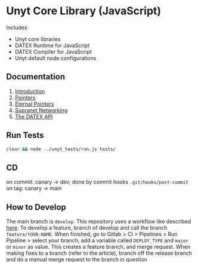 # Unyt Core Library (JavaScript)

Includes
 * Unyt core libraries
 * DATEX Runtime for JavaScript
 * DATEX Compiler for JavaScript
 * Unyt default node configurations

## Documentation
 1. [Introduction](./docs/manual/1%20Introduction.md)
 2. [Pointers](./docs/manual/2%20Pointers.md)
 1. [Eternal Pointers](./docs/manual/3%20Eternal%20Pointers.md)
 4. [Supranet Networking](./docs/manual/4%20Supranet%20Networking.md)
 4. [The DATEX API](./docs/manual/5%20The%20DATEX%20API.md)

## Run Tests
```bash
clear && node ../unyt_tests/run.js tests/
```

## CD
on commit: canary -> dev; done by commit hooks `.git/hooks/post-commit`
on tag: canary -> main

## How to Develop
The main branch is `develop`. This repository uses a workflow like described [here](https://medium.com/trendyol-tech/semantic-versioning-and-gitlab-6bcd1e07c0b0).
To develop a feature, branch of develop and call the branch `feature/YOUR-NAME`. When finished, go to Gitlab > CI > Pipelines > Run Pipeline > select your branch, add a variable called `DEPLOY_TYPE` and `major` or `minor` as value.
This creates a feature branch, and merge request.
When making fixes to a branch (refer to the article), branch off the release branch and do a manual merge request to the branch in question